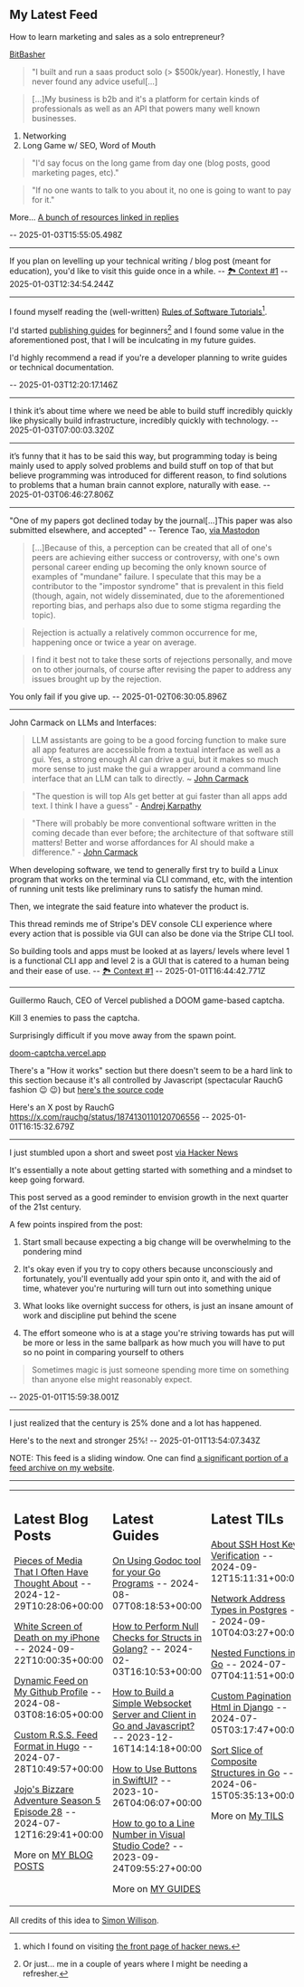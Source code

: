 ## My Latest Feed

<!-- feed starts -->
How to learn marketing and sales as a solo entrepreneur?


[BitBasher](https://news.ycombinator.com/item?id=42561176)

> "I built and run a saas product solo (> $500k/year). Honestly, I have never found any advice useful[...]

>[...]My business is b2b and it's a platform for certain kinds of professionals as well as an API that powers many well known businesses.

1. Networking
2. Long Game w/ SEO, Word of Mouth

> "I'd say focus on the long game from day one (blog posts, good marketing pages, etc)."

> "If no one wants to talk to you about it, no one is going to want to pay for it."

More...
[A bunch of resources linked in replies](https://news.ycombinator.com/item?id=42558603)



  -- 2025-01-03T15:55:05.498Z

---

If you plan on levelling up your technical writing / blog post (meant for education), you'd like to visit this guide once in a while.
 -- [🏞️ Context #1](https://cpx.tnvmadhav.me/content/image/content-images/image_U0jlrsM.png) -- 2025-01-03T12:34:54.244Z

---

I found myself reading the (well-written) [Rules of Software Tutorials](https://refactoringenglish.com/chapters/rules-for-software-tutorials/)[^1].

I'd started [publishing guides](https://tnvmadhav.me/guides/) for beginners[^2] and I found some value in the aforementioned post, that I will be inculcating in my future guides.

I'd highly recommend a read if you're a developer planning to write guides or technical documentation.


[^1]: which I found on visiting [the front page of hacker news.](https://news.ycombinator.com/item?id=42574641 )

[^2]: Or just... me in a couple of years where I might be needing a refresher.

  -- 2025-01-03T12:20:17.146Z

---

I think it’s about time where we need be able to build stuff incredibly quickly like physically build infrastructure, incredibly quickly with technology.  -- 2025-01-03T07:00:03.320Z

---

it’s funny that it has to be said this way, but programming today is being mainly used to apply solved problems and build stuff on top of that but believe programming was introduced for different reason, to find solutions to problems that a human brain cannot explore, naturally with ease.  -- 2025-01-03T06:46:27.806Z

---

"One of my papers got declined today by the journal[...]This paper was also submitted elsewhere, and accepted" -- Terence Tao, [via Mastodon](https://mathstodon.xyz/@tao/113721192051328193)

> [...]Because of this, a perception can be created that all of one's peers are achieving either success or controversy, with one's own personal career ending up becoming the only known source of examples of "mundane" failure.  I speculate that this may be a contributor to the "impostor syndrome" that is prevalent in this field (though, again, not widely disseminated, due to the aforementioned reporting bias, and perhaps also due to some stigma regarding the topic).

> Rejection is actually a relatively common occurrence for me, happening once or twice a year on average.

> I find it best not to take these sorts of rejections personally, and move on to other journals, of course after revising the paper to address any issues brought up by the rejection.


You only fail if you give up.  -- 2025-01-02T06:30:05.896Z

---

John Carmack on LLMs and Interfaces:

> LLM assistants are going to be a good forcing function to make sure all app features are accessible from a textual interface as well as a gui. Yes, a strong enough AI can drive a gui, but it makes so much more sense to just make the gui a wrapper around a command line interface that an LLM can talk to directly. ~ [John Carmack](https://x.com/ID_AA_Carmack/status/1874124927130886501)

> "The question is will top AIs get better at gui faster than all apps add text. I think I have a guess" - [Andrej Karpathy](https://x.com/karpathy/status/1874150440289657237)

> "There will probably be more conventional software written in the coming decade than ever before; the architecture of that software still matters! Better and worse affordances for AI should make a difference." - [John Carmack](https://x.com/ID_AA_Carmack/status/1874491960737792172)

When developing software, we tend to generally first try to build a Linux program that works on the terminal via CLI command, etc, with the intention of running unit tests like preliminary runs to satisfy the human mind.

Then, we integrate the said feature into whatever the product is.

This thread reminds me of Stripe's DEV console CLI experience where every action that is possible via GUI can also be done via the Stripe CLI tool.

So building tools and apps must be looked at as layers/ levels where level 1 is a functional CLI app and level 2 is a GUI that is catered to a human being and their ease of use. -- [🏞️ Context #1](https://cpx.tnvmadhav.me/content/image/content-images/image_nbjr7EI.png) -- 2025-01-01T16:44:42.771Z

---

Guillermo Rauch, CEO of Vercel published a DOOM game-based captcha.

Kill 3 enemies to pass the captcha.

Surprisingly difficult if you move away from the spawn point.

[doom-captcha.vercel.app](https://doom-captcha.vercel.app)

There's a "How it works" section but there doesn't seem to be a hard link to this section because it's all controlled by Javascript (spectacular RauchG fashion :wink: :wink:) but [here's the source code](https://github.com/rauchg/doom-captcha)


Here's an X post by RauchG
https://x.com/rauchg/status/1874130110120706556  -- 2025-01-01T16:15:32.679Z

---

I just stumbled upon a short and sweet post [via Hacker News](https://allenpike.com/2024/an-unreasonable-amount-of-time)

It's essentially a note about getting started with something and a mindset to keep going forward.

This post served as a good reminder to envision growth in the next quarter of the 21st century.

A few points inspired from the post:

1. Start small because expecting a big change will be overwhelming to the pondering mind

2. It's okay even if you try to copy others because unconsciously and fortunately, you'll eventually add your spin onto it, and with the aid of time, whatever you're nurturing will turn out into something unique

3. What looks like overnight success for others, is just an insane amount of work and discipline put behind the scene

4. The effort someone who is at a stage you're striving towards has put will be more or less in the same ballpark as how much you will have to put so no point in comparing yourself to others

> Sometimes magic is just someone spending more time on something than anyone else might reasonably expect.

  -- 2025-01-01T15:59:38.001Z

---

I just realized that the century is 25% done and a lot has happened. 

Here's to the next and stronger 25%!  -- 2025-01-01T13:54:07.343Z
<!-- feed ends -->

NOTE: This feed is a sliding window. One can find [a significant portion of a feed archive on my website](https://tnvmadhav.me/feed/).

---


<table><tr><td valign="top" width="33%">

## Latest Blog Posts

<!-- blog starts -->
[Pieces of Media That I Often Have Thought About](https://tnvmadhav.me/blog/pieces-of-media-that-i-often-have-thought-about/) -- 2024-12-29T10:28:06+00:00

[White Screen of Death on my iPhone](https://tnvmadhav.me/blog/white-screen-of-death-on-my-iphone/) -- 2024-09-22T10:00:35+00:00

[Dynamic Feed on My Github Profile](https://tnvmadhav.me/blog/dynamic-feed-on-my-github-profile/) -- 2024-08-03T08:16:05+00:00

[Custom R.S.S. Feed Format in Hugo](https://tnvmadhav.me/blog/custom-rss-feed-format-in-hugo/) -- 2024-07-28T10:49:57+00:00

[Jojo's Bizzare Adventure Season 5 Episode 28](https://tnvmadhav.me/blog/jojos-bizzare-adventure-season-5-episode-28/) -- 2024-07-12T16:29:41+00:00

More on [MY BLOG POSTS](https://tnvmadhav.me/blog/)
<!-- blog ends -->

</td><td valign="top" width="34%">

## Latest Guides

<!-- guide starts -->
[On Using Godoc tool for your Go Programs](https://tnvmadhav.me/guides/on-using-godoc-tool/) -- 2024-08-07T08:18:53+00:00

[How to Perform Null Checks for Structs in Golang?](https://tnvmadhav.me/guides/how-to-perform-null-checks-for-structs-in-golang/) -- 2024-02-03T16:10:53+00:00

[How to Build a Simple Websocket Server and Client in Go and Javascript?](https://tnvmadhav.me/guides/how-to-build-a-simple-websocket-server-and-client-in-go/) -- 2023-12-16T14:14:18+00:00

[How to Use Buttons in SwiftUI?](https://tnvmadhav.me/guides/how-to-use-buttons-in-swiftui/) -- 2023-10-26T04:06:07+00:00

[How to go to a Line Number in Visual Studio Code?](https://tnvmadhav.me/guides/how-to-go-to-line-in-visual-studio-code/) -- 2023-09-24T09:55:27+00:00

More on [MY GUIDES](https://tnvmadhav.me/guides/)
<!-- guide ends -->

</td><td valign="top" width="33%">

## Latest TILs

<!-- til starts -->
[About SSH Host Key Verification](https://tnvmadhav.me/til/ssh-host-key-verification/) -- 2024-09-12T15:11:31+00:00

[Network Address Types in Postgres](https://tnvmadhav.me/til/network-address-types-in-postgres/) -- 2024-09-10T04:03:27+00:00

[Nested Functions in Go](https://tnvmadhav.me/til/nested-functions-in-go/) -- 2024-07-07T04:11:51+00:00

[Custom Pagination Html in Django](https://tnvmadhav.me/til/custom-pagination-html-in-django/) -- 2024-07-05T03:17:47+00:00

[Sort Slice of Composite Structures in Go](https://tnvmadhav.me/til/sort-slice-of-composite-structures-in-go/) -- 2024-06-15T05:35:13+00:00

More on [My TILS](https://tnvmadhav.me/til/)
<!-- til ends -->

</td></tr></table>


All credits of this idea to [Simon Willison](https://github.com/simonw/simonw/).